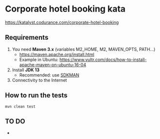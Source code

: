 # Corporate hotel booking kata
https://katalyst.codurance.com/corporate-hotel-booking

## Requirements
1. You need **Maven 3.x** (variables M2_HOME, M2, MAVEN_OPTS, PATH...)
   * https://maven.apache.org/install.html
   * Example in Ubuntu: https://www.vultr.com/docs/how-to-install-apache-maven-on-ubuntu-16-04
2. Install **JDK 13**
   * Recommended: use [SDKMAN](https://sdkman.io/) 
3. Connectivity to the Internet

## How to run the tests
`mvn clean test`

## TO DO
* 